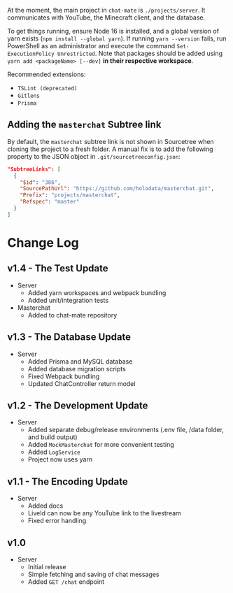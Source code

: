 At the moment, the main project in `chat-mate` is `./projects/server`. It communicates with YouTube, the Minecraft client, and the database.

To get things running, ensure Node 16 is installed, and a global version of yarn exists (`npm install --global yarn`). If running `yarn --version` fails, run PowerShell as an administrator and execute the command `Set-ExecutionPolicy Unrestricted`. Note that packages should be added using `yarn add <packageName> [--dev]` **in their respective workspace**.

Recommended extensions:
- `TSLint (deprecated)`
- `Gitlens`
- `Prisma`

## Adding the `masterchat` Subtree link

By default, the `masterchat` subtree link is not shown in Sourcetree when cloning the project to a fresh folder.
A manual fix is to add the following property to the JSON object in `.git/sourcetreeconfig.json`:
```JSON
"SubtreeLinks": [
  {
    "$id": "386",
    "SourcePathUrl": "https://github.com/holodata/masterchat.git",
    "Prefix": "projects/masterchat",
    "Refspec": "master"
  }
]
```

# Change Log
## v1.4 - The Test Update
- Server
  - Added yarn workspaces and webpack bundling
  - Added unit/integration tests
- Masterchat
  - Added to chat-mate repository

## v1.3 - The Database Update
- Server
  - Added Prisma and MySQL database
  - Added database migration scripts
  - Fixed Webpack bundling
  - Updated ChatController return model

## v1.2 - The Development Update
- Server
  - Added separate debug/release environments (.env file, /data folder, and build output)
  - Added `MockMasterchat` for more convenient testing
  - Added `LogService`
  - Project now uses yarn

## v1.1 - The Encoding Update
- Server
  - Added docs
  - LiveId can now be any YouTube link to the livestream
  - Fixed error handling

## v1.0
- Server
  - Initial release
  - Simple fetching and saving of chat messages
  - Added `GET /chat` endpoint
